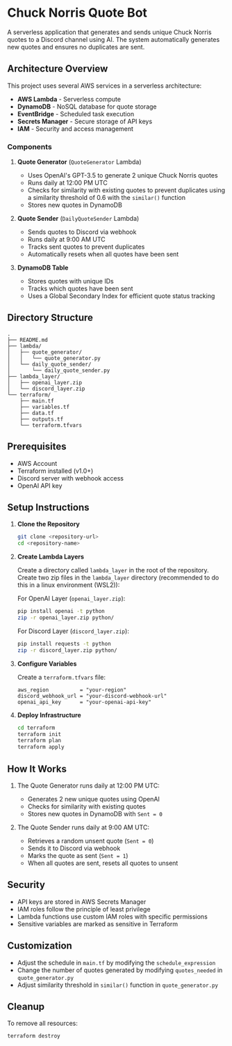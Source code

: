# Chuck Norris Quote Bot

A serverless application that generates and sends unique Chuck Norris quotes to a Discord channel using AI. The system automatically generates new quotes and ensures no duplicates are sent.

## Architecture Overview

This project uses several AWS services in a serverless architecture:

- **AWS Lambda** - Serverless compute
- **DynamoDB** - NoSQL database for quote storage
- **EventBridge** - Scheduled task execution
- **Secrets Manager** - Secure storage of API keys
- **IAM** - Security and access management

### Components

1. **Quote Generator** (`QuoteGenerator` Lambda)
   - Uses OpenAI's GPT-3.5 to generate 2 unique Chuck Norris quotes
   - Runs daily at 12:00 PM UTC
   - Checks for similarity with existing quotes to prevent duplicates using a similarity threshold of 0.6 with the `similar()` function
   - Stores new quotes in DynamoDB

2. **Quote Sender** (`DailyQuoteSender` Lambda)
   - Sends quotes to Discord via webhook
   - Runs daily at 9:00 AM UTC
   - Tracks sent quotes to prevent duplicates
   - Automatically resets when all quotes have been sent

3. **DynamoDB Table**
   - Stores quotes with unique IDs
   - Tracks which quotes have been sent
   - Uses a Global Secondary Index for efficient quote status tracking

## Directory Structure

```
.
├── README.md
├── lambda/
│   ├── quote_generator/
│   │   └── quote_generator.py
│   └── daily_quote_sender/
│       └── daily_quote_sender.py
├── lambda_layer/
│   ├── openai_layer.zip
│   └── discord_layer.zip
└── terraform/
    ├── main.tf
    ├── variables.tf
    ├── data.tf
    ├── outputs.tf
    └── terraform.tfvars
```

## Prerequisites

- AWS Account
- Terraform installed (v1.0+)
- Discord server with webhook access
- OpenAI API key

## Setup Instructions

1. **Clone the Repository**
   ```bash
   git clone <repository-url>
   cd <repository-name>
   ```

2. **Create Lambda Layers**
   
   Create a directory called `lambda_layer` in the root of the repository.
   Create two zip files in the `lambda_layer` directory (recommended to do this in a linux environment (WSL2)):
   
   For OpenAI Layer (`openai_layer.zip`):
   ```bash
   pip install openai -t python
   zip -r openai_layer.zip python/
   ```

   For Discord Layer (`discord_layer.zip`):
   ```bash
   pip install requests -t python
   zip -r discord_layer.zip python/
   ```

3. **Configure Variables**
   
   Create a `terraform.tfvars` file:
   ```hcl
   aws_region          = "your-region"
   discord_webhook_url = "your-discord-webhook-url"
   openai_api_key      = "your-openai-api-key"
   ```

4. **Deploy Infrastructure**
   ```bash
   cd terraform
   terraform init
   terraform plan
   terraform apply
   ```

## How It Works

1. The Quote Generator runs daily at 12:00 PM UTC:
   - Generates 2 new unique quotes using OpenAI
   - Checks for similarity with existing quotes
   - Stores new quotes in DynamoDB with `Sent = 0`

2. The Quote Sender runs daily at 9:00 AM UTC:
   - Retrieves a random unsent quote (`Sent = 0`)
   - Sends it to Discord via webhook
   - Marks the quote as sent (`Sent = 1`)
   - When all quotes are sent, resets all quotes to unsent

## Security

- API keys are stored in AWS Secrets Manager
- IAM roles follow the principle of least privilege
- Lambda functions use custom IAM roles with specific permissions
- Sensitive variables are marked as sensitive in Terraform

## Customization

- Adjust the schedule in `main.tf` by modifying the `schedule_expression`
- Change the number of quotes generated by modifying `quotes_needed` in `quote_generator.py`
- Adjust similarity threshold in `similar()` function in `quote_generator.py`

## Cleanup

To remove all resources:
```bash
terraform destroy
```

